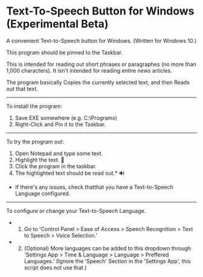 # Text-To-Speech Button for Windows (Experimental Beta)
A convenient Text-to-Speech button for Windows. (Written for Windows 10.)

This program should be pinned to the Taskbar.

This is intended for reading out short phrases or paragraphes (no more than 1,000 characters). 
It isn't intended for reading entire news articles.

The program basically Copies the currently selected text, and then Reads out that text.

---
To install the program:

1. Save EXE somewhere (e.g. C:\Programs\)
2. Right-Click and Pin it to the Taskbar.

---
To try the program out:

1. Open Notepad and type some text.
2. Highlight the text. 📄
3. Click the program in the taskbar.
4. The highlighted text should be read out.* 🔊

* If there's any issues, check thatthat you have a Text-to-Speech Language configured.

---
To configure or change your Text-to-Speech Language.

- 1. Go to 'Control Panel > Ease of Access > Speech Recognition > Text to Speech > Voice Selection.' 
- 2. (Optional) More languages can be added to this dropdown through 'Settings App > Time & Language > Language > Preffered Languages.' (Ignore the 'Speech' Section in the 'Settings App', this script does not use that.)
